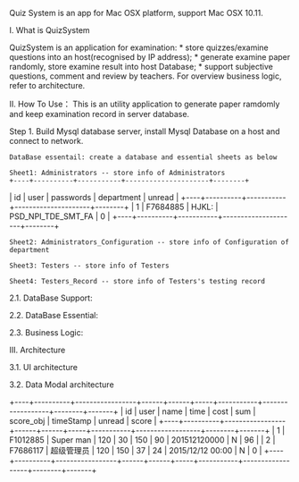 Quiz System is an app for Mac OSX platform, support Mac OSX 10.11.

I. What is QuizSystem

QuizSystem is an application for examination: 
    * store quizzes/examine questions into an host(recognised by IP address);
    * generate examine paper randomly, store examine result into host Database;
    * support subjective questions, comment and review by teachers.
For overview business logic, refer to architecture.

II. How To Use：
This is an utility application to generate paper ramdomly and keep examination record in server database.

Step 1. Build Mysql database server, install Mysql Database on a host and connect to network.

	DataBase essentail: create a database and essential sheets as below
	
	Sheet1: Administrators -- store info of Administrators
	+----+----------+-----------+---------------------+--------+
  | id | user     | passwords | department          | unread |
  +----+----------+-----------+---------------------+--------+
  |  1 | F7684885 | HJKL:     | PSD_NPI_TDE_SMT_FA  | 0      |
  +----+----------+-----------+---------------------+--------+
	
	Sheet2: Administrators_Configuration -- store info of Configuration of department
	
	Sheet3: Testers -- store info of Testers
	
	Sheet4: Testers_Record -- store info of Testers's testing record
	
	

2.1. DataBase Support:

2.2. DataBase Essential:

2.3. Business Logic:

III. Architecture

3.1. UI architecture

3.2. Data Modal architecture




+----+----------+-----------------+------+------+-----+-----------+------------------+--------+-------+
| id | user     | name            | time | cost | sum | score_obj | timeStamp        | unread | score |
+----+----------+-----------------+------+------+-----+-----------+------------------+--------+-------+
|  1 | F1012885 | Super man       | 120  | 30   | 150 | 90        | 201512120000     | N      | 96    |
|  2 | F7686117 | 超级管理员      | 120  | 150  | 37  | 24        | 2015/12/12 00:00 | N      | 0     |
+----+----------+-----------------+------+------+-----+-----------+------------------+--------+-------+
